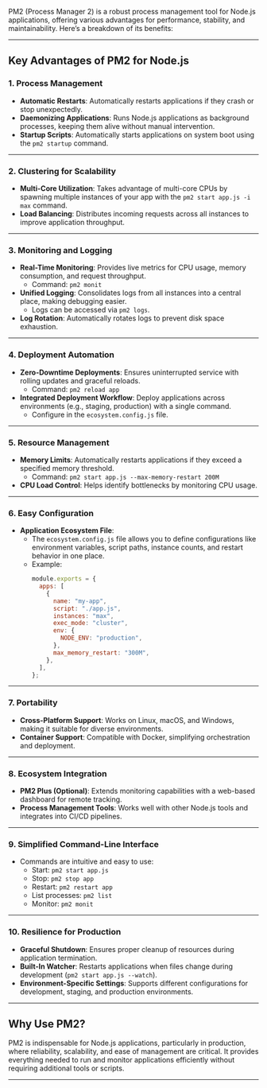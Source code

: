 PM2 (Process Manager 2) is a robust process management tool for Node.js applications, offering various advantages for performance, stability, and maintainability. Here’s a breakdown of its benefits:

---

## **Key Advantages of PM2 for Node.js**

### **1. Process Management**
- **Automatic Restarts**: Automatically restarts applications if they crash or stop unexpectedly.
- **Daemonizing Applications**: Runs Node.js applications as background processes, keeping them alive without manual intervention.
- **Startup Scripts**: Automatically starts applications on system boot using the `pm2 startup` command.

---

### **2. Clustering for Scalability**
- **Multi-Core Utilization**: Takes advantage of multi-core CPUs by spawning multiple instances of your app with the `pm2 start app.js -i max` command.
- **Load Balancing**: Distributes incoming requests across all instances to improve application throughput.

---

### **3. Monitoring and Logging**
- **Real-Time Monitoring**: Provides live metrics for CPU usage, memory consumption, and request throughput.
  - Command: `pm2 monit`
- **Unified Logging**: Consolidates logs from all instances into a central place, making debugging easier.
  - Logs can be accessed via `pm2 logs`.
- **Log Rotation**: Automatically rotates logs to prevent disk space exhaustion.

---

### **4. Deployment Automation**
- **Zero-Downtime Deployments**: Ensures uninterrupted service with rolling updates and graceful reloads.
  - Command: `pm2 reload app`
- **Integrated Deployment Workflow**: Deploy applications across environments (e.g., staging, production) with a single command.
  - Configure in the `ecosystem.config.js` file.

---

### **5. Resource Management**
- **Memory Limits**: Automatically restarts applications if they exceed a specified memory threshold.
  - Command: `pm2 start app.js --max-memory-restart 200M`
- **CPU Load Control**: Helps identify bottlenecks by monitoring CPU usage.

---

### **6. Easy Configuration**
- **Application Ecosystem File**:
  - The `ecosystem.config.js` file allows you to define configurations like environment variables, script paths, instance counts, and restart behavior in one place.
  - Example:
    ```javascript
    module.exports = {
      apps: [
        {
          name: "my-app",
          script: "./app.js",
          instances: "max",
          exec_mode: "cluster",
          env: {
            NODE_ENV: "production",
          },
          max_memory_restart: "300M",
        },
      ],
    };
    ```

---

### **7. Portability**
- **Cross-Platform Support**: Works on Linux, macOS, and Windows, making it suitable for diverse environments.
- **Container Support**: Compatible with Docker, simplifying orchestration and deployment.

---

### **8. Ecosystem Integration**
- **PM2 Plus (Optional)**: Extends monitoring capabilities with a web-based dashboard for remote tracking.
- **Process Management Tools**: Works well with other Node.js tools and integrates into CI/CD pipelines.

---

### **9. Simplified Command-Line Interface**
- Commands are intuitive and easy to use:
  - Start: `pm2 start app.js`
  - Stop: `pm2 stop app`
  - Restart: `pm2 restart app`
  - List processes: `pm2 list`
  - Monitor: `pm2 monit`

---

### **10. Resilience for Production**
- **Graceful Shutdown**: Ensures proper cleanup of resources during application termination.
- **Built-In Watcher**: Restarts applications when files change during development (`pm2 start app.js --watch`).
- **Environment-Specific Settings**: Supports different configurations for development, staging, and production environments.

---

## **Why Use PM2?**
PM2 is indispensable for Node.js applications, particularly in production, where reliability, scalability, and ease of management are critical. It provides everything needed to run and monitor applications efficiently without requiring additional tools or scripts.

---